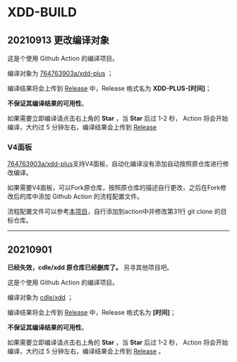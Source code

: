 # XDD-BUILD

## 20210913 更改编译对象
 
这是个使用 Github Action 的编译项目。

编译对象为 [764763903a/xdd-plus](https://github.com/764763903a/xdd-plus) ；

编译结果将会上传到 [Release](https://github.com/Huiaei/XDD-BUILD/releases) 中，Release 格式名为 **XDD-PLUS-[时间]**；

**不保证其编译结果的可用性**。

如果需要立即编译请点击右上角的 **Star** ，当 **Star** 后过 1-2 秒， Action 将会开始编译，大约过 5 分钟左右，编译结果会上传到 [Release](https://github.com/Huiaei/XDD-BUILD/releases)

### V4面板

[764763903a/xdd-plus](https://github.com/764763903a/xdd-plus)支持V4面板，自动化编译没有添加自动按照原仓库进行修改编译。

如果需要V4面板，可以Fork原仓库，按照原仓库的描述自行更改，之后在Fork修改后的库中添加 Github Action 的流程配置文件。

流程配置文件可以参考[本项目](https://github.com/Huiaei/XDD-BUILD/blob/main/.github/workflows/BUILD.yml)，自行添加到action中并修改第31行 git clone 的目标仓库。

----

## 20210901

**已经失效，cdle/xdd 原仓库已经删库了。** 另寻其他项目吧。

这是个使用 Github Action 的编译项目。

编译对象为 [cdle/xdd](https://github.com/cdle/xdd) ；

编译结果将会上传到 [Release](https://github.com/Huiaei/XDD-BUILD/releases) 中，Release 格式名为 **[时间]**；

**不保证其编译结果的可用性**。

如果需要立即编译请点击右上角的 **Star** ，当 **Star** 后过 1-2 秒， Action 将会开始编译，大约过 5 分钟左右，编译结果会上传到 [Release](https://github.com/Huiaei/XDD-BUILD/releases) 。
